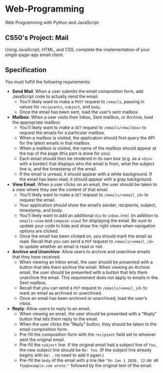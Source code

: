 # Web-Programming
Web Programming with Python and JavaScript

## CS50's Project: Mail
Using JavaScript, HTML, and CSS, complete the implementation of your single-page-app email client.

## Specification
You must fulfill the following requirements:

- **Send Mail**: When a user submits the email composition form, add JavaScript code to actually send the email.
    - You’ll likely want to make a `POST` request to `/emails`, passing in values for `recipients`, `subject`, and `body`.
    - Once the email has been sent, load the user’s sent mailbox.
- **Mailbox**: When a user visits their Inbox, Sent mailbox, or Archive, load the appropriate mailbox.
    - You’ll likely want to make a `GET` request to `/emails/<mailbox>` to request the emails for a particular mailbox.
    - When a mailbox is visited, the application should first query the API for the latest emails in that mailbox.
    - When a mailbox is visited, the name of the mailbox should appear at the top of the page (this part is done for you).
    - Each email should then be rendered in its own box (e.g. as a `<div>` with a border) that displays who the email is from, what the subject line is, and the timestamp of the email.
    - If the email is unread, it should appear with a white background. If the email has been read, it should appear with a gray background.
- **View Email**: When a user clicks on an email, the user should be taken to a view where they see the content of that email.
    - You’ll likely want to make a `GET` request to `/emails/<email_id>` to request the email.
    - Your application should show the email’s sender, recipients, subject, timestamp, and body.
    - You’ll likely want to add an additional `div` to `inbox.html` (in addition to `emails-view` and `compose-view`) for displaying the email. Be sure to update your code to hide and show the right views when navigation options are clicked.
    - Once the email has been clicked on, you should mark the email as read. Recall that you can send a `PUT` request to `/emails/<email_id>` to update whether an email is read or not.
- **Archive and Unarchive**: Allow users to archive and unarchive emails that they have received.
    - When viewing an Inbox email, the user should be presented with a button that lets them archive the email. When viewing an Archive email, the user should be presented with a button that lets them unarchive the email. This requirement does not apply to emails in the Sent mailbox.
    - Recall that you can send a `PUT` request to `/emails/<email_id>` to mark an email as archived or unarchived.
    - Once an email has been archived or unarchived, load the user’s inbox.
- **Reply**: Allow users to reply to an email.
    - When viewing an email, the user should be presented with a “Reply” button that lets them reply to the email.
    - When the user clicks the “Reply” button, they should be taken to the email composition form.
    - Pre-fill the composition form with the `recipient` field set to whoever sent the original email.
    - Pre-fill the `subject` line. If the original email had a subject line of `foo`, the new subject line should be `Re: foo`. (If the subject line already begins with `Re: `, no need to add it again.)
    - Pre-fill the `body` of the email with a line like `"On Jan 1 2020, 12:00 AM foo@example.com wrote:"` followed by the original text of the email.
